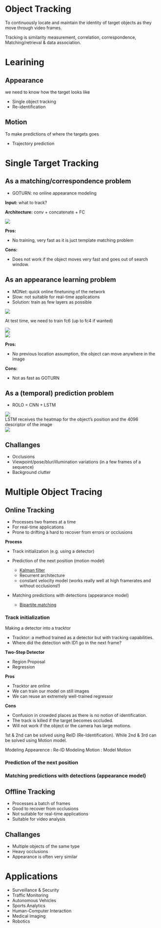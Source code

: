 # Object Tracking
To continuously locate and maintain the identity of target objects as they move through video frames.

Tracking is similarity measurement, correlation, correspondence, Matching/retrieval & data association.

# Learining

## Appearance
we need to know how the target looks like
- Single object tracking
- Re-identification

## Motion
To make predictions of where the targets goes
- Trajectory prediction


# Single Target Tracking

## As a matching/correspondence problem
- GOTURN: no online appearance modeling

**Input:** what to track?

**Architecture:** conv + concatenate + FC
<div>
<img src='../assets/goturn.png'>
</div>

**Pros:**
- No training, very fast as it is juct template matching problem

**Cons:**
- Does not work if the object moves very fast and goes out of search window.


## As an appearance learning problem
- MDNet: quick online finetuning of the network
- Slow: not suitable for real-time applications
- Solution: train as few layers as possible
<div>
<img src='../assets/MDNet.png'>
</div>

At test time, we need to train fc6 (up to fc4 if wanted)
<div>
<img src='../assets/MDNetTesttime.png'>
</div>

<div>
<img src='../assets/MDNetOnline.png'>
</div>

**Pros:**
- No previous location assumption, the object can move
anywhere in the image

**Cons:**
- Not as fast as GOTURN


## As a (temporal) prediction problem
- ROLO = CNN + LSTM
<div>
<img src='../assets/ROLO.png'>
</div>
LSTM receives the heatmap for the object’s position
and the 4096 descriptor of the image
<div>
<img src='../assets/ROLOArchitecture.png'>
</div>



## Challanges
- Occlusions
- Viewpoint/pose/blur/illumination variations (in a few frames of a sequence)
- Background clutter


# Multiple Object Tracing

## Online Tracking
- Processes two frames at a time
- For real-time applications
- Prone to drifting à hard to recover from errors or occlusions

**Process**
- Track initialization (e.g. using a detector)
- Prediction of the next position (motion model)
    - [Kalman filter](KalmanFilter.md)
    - Recurrent architecture
    - constant velocity model (works really well at high
framerates and without occlusions!)

- Matching predictions with detections (appearance model)
    - [Bipartite matching](BipartiteMatching.md)


### Track initialization
Making a detector into a tracktor
- Tracktor: a method trained as a detector but with tracking capabilities.
- Where did the detection with ID1 go in the next frame? 

**Two-Step Detector**
- Region Proposal
- Regression

**Pros**
- Tracktor are online
- We can train our model on still images
- We can reuse an extremely well-trained regressor

**Cons**
- Confusion in crowded places as there is no notion of identification.
- The track is killed if the target becomes occluded.
- Will not work if the object or the camera has large motions.

1st & 2nd can be solved using ReID (Re-Identification). While 2nd & 3rd can be solved using Motion model.

Modeling Appearence : Re-ID
Modeling Motion : Model Motion 

### Prediction of the next position

### Matching predictions with detections (appearance model)



## Offline Tracking
- Processes a batch of frames
- Good to recover from occlusions
- Not suitable for real-time applications
- Suitable for video analysis


## Challanges
- Multiple objects of the same type
- Heavy occlusions
- Appearance is often very similar

# Applications
- Surveillance & Security
- Traffic Monitoring
- Autonomous Vehicles
- Sports Analytics
- Human-Computer Interaction
- Medical Imaging
- Robotics